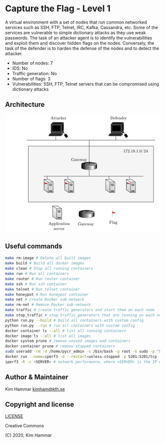 # Capture the Flag - Level 1

A virtual environment with a set of nodes that run common networked services such as SSH, FTP, Telnet, IRC, Kafka, 
Cassandra, etc. Some of the services are vulnerable to simple dictionary attacks as they use weak passwords. 
The task of an attacker agent is to identify the vulnerabilities and exploit them and discover hidden flags
on the nodes. Conversely, the task of the defender is to harden the defense of the nodes and to detect the 
attacker. 

- Number of nodes: 7
- IDS: No
- Traffic generation: No
- Number of flags: 3
- Vulnerabilities: SSH, FTP, Telnet servers that can be compromised using dictionary attacks 

## Architecture
<p align="center">
<img src="env.png" width="600">
</p>


## Useful commands

```bash
make rm-image # Delete all built images
make build # Build all docker images
make clean # Stop all running containers
make run # Run all containers
make router # Run router container
make ssh # Run ssh container
make telnet # Run telnet container
make honeypot # Run honeypot container
make net # Create Docker sub-network
make rm-net # Remove Docker sub-network
make traffic # create traffic generators and start them on each node
make stop_traffic # stop traffic_generators that are running on each node
python run.py --build # build all containers with custom config
python run.py --run # run all containers with custom config
docker container ls --all # list all running containers
docker image ls --all # list all images
docker system prune # remove unused images and containers
docker container prune # remove stopped containers
sudo useradd -rm -d /home/pycr_admin -s /bin/bash -g root -G sudo -p "$(openssl passwd -1 'pycr@admin-pw_191')" pycr_admin
docker run --name=iperf3 -d --restart=unless-stopped -p 5201:5201/tcp -p 5201:5201/udp mlabbe/iperf3 # Start the iperf server on the host
iperf3 -R -c <SERVER> # network performance, where <SERVER> is the IP where the iperf server is running e.g. the host 172.31.212.92    
```

## Author & Maintainer

Kim Hammar <kimham@kth.se>

## Copyright and license

[LICENSE](../../../../../../../LICENSE.md)

Creative Commons

(C) 2020, Kim Hammar